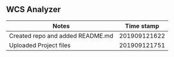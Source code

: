 ## WCS Analyzer
| Notes                            | Time stamp   |
|----------------------------------|--------------|
| Created repo and added README.md | 201909121622 |
| Uploaded Project files           | 201909121751 |


